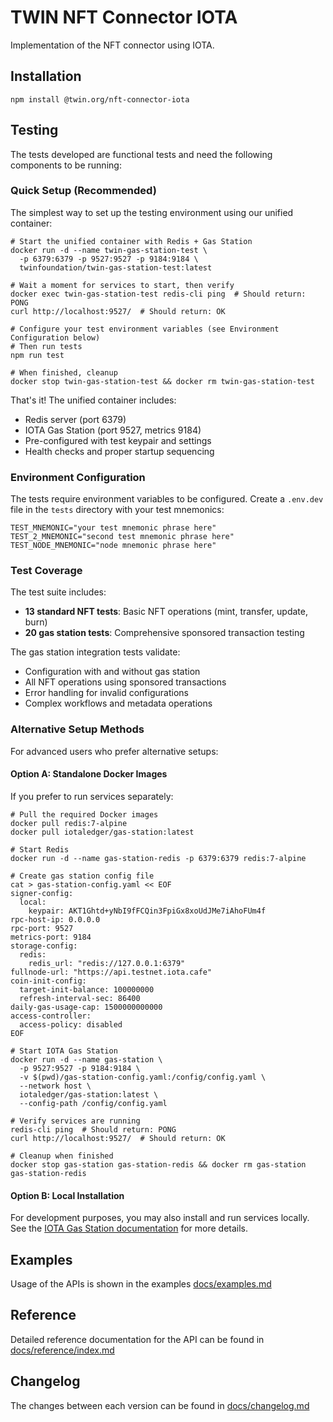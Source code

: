 # TWIN NFT Connector IOTA

Implementation of the NFT connector using IOTA.

## Installation

```shell
npm install @twin.org/nft-connector-iota
```

## Testing

The tests developed are functional tests and need the following components to be running:

### Quick Setup (Recommended)

The simplest way to set up the testing environment using our unified container:

```shell
# Start the unified container with Redis + Gas Station
docker run -d --name twin-gas-station-test \
  -p 6379:6379 -p 9527:9527 -p 9184:9184 \
  twinfoundation/twin-gas-station-test:latest

# Wait a moment for services to start, then verify
docker exec twin-gas-station-test redis-cli ping  # Should return: PONG
curl http://localhost:9527/  # Should return: OK

# Configure your test environment variables (see Environment Configuration below)
# Then run tests
npm run test

# When finished, cleanup
docker stop twin-gas-station-test && docker rm twin-gas-station-test
```

That's it! The unified container includes:

- Redis server (port 6379)
- IOTA Gas Station (port 9527, metrics 9184)
- Pre-configured with test keypair and settings
- Health checks and proper startup sequencing

### Environment Configuration

The tests require environment variables to be configured. Create a `.env.dev` file in the `tests` directory with your test mnemonics:

```env
TEST_MNEMONIC="your test mnemonic phrase here"
TEST_2_MNEMONIC="second test mnemonic phrase here"
TEST_NODE_MNEMONIC="node mnemonic phrase here"
```

### Test Coverage

The test suite includes:

- **13 standard NFT tests**: Basic NFT operations (mint, transfer, update, burn)
- **20 gas station tests**: Comprehensive sponsored transaction testing

The gas station integration tests validate:

- Configuration with and without gas station
- All NFT operations using sponsored transactions
- Error handling for invalid configurations
- Complex workflows and metadata operations

### Alternative Setup Methods

For advanced users who prefer alternative setups:

#### Option A: Standalone Docker Images

If you prefer to run services separately:

```shell
# Pull the required Docker images
docker pull redis:7-alpine
docker pull iotaledger/gas-station:latest

# Start Redis
docker run -d --name gas-station-redis -p 6379:6379 redis:7-alpine

# Create gas station config file
cat > gas-station-config.yaml << EOF
signer-config:
  local:
    keypair: AKT1Ghtd+yNbI9fFCQin3FpiGx8xoUdJMe7iAhoFUm4f
rpc-host-ip: 0.0.0.0
rpc-port: 9527
metrics-port: 9184
storage-config:
  redis:
    redis_url: "redis://127.0.0.1:6379"
fullnode-url: "https://api.testnet.iota.cafe"
coin-init-config:
  target-init-balance: 100000000
  refresh-interval-sec: 86400
daily-gas-usage-cap: 1500000000000
access-controller:
  access-policy: disabled
EOF

# Start IOTA Gas Station
docker run -d --name gas-station \
  -p 9527:9527 -p 9184:9184 \
  -v $(pwd)/gas-station-config.yaml:/config/config.yaml \
  --network host \
  iotaledger/gas-station:latest \
  --config-path /config/config.yaml

# Verify services are running
redis-cli ping  # Should return: PONG
curl http://localhost:9527/  # Should return: OK

# Cleanup when finished
docker stop gas-station gas-station-redis && docker rm gas-station gas-station-redis
```

#### Option B: Local Installation

For development purposes, you may also install and run services locally. See the [IOTA Gas Station documentation](https://github.com/iotaledger/gas-station) for more details.

## Examples

Usage of the APIs is shown in the examples [docs/examples.md](docs/examples.md)

## Reference

Detailed reference documentation for the API can be found in [docs/reference/index.md](docs/reference/index.md)

## Changelog

The changes between each version can be found in [docs/changelog.md](docs/changelog.md)
